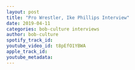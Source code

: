 ```yaml
---
layout: post
title: "Pro Wrestler, Ike Phillips Interview"
date: 2019-04-11
categories: bob-culture interviews
author: bob-culture
spotify_track_id: 
youtube_video_id: t8pEfO1YBWA
apple_track_id: 
youtube_metadata: 
---
```

